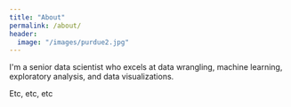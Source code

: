 ```yaml
---
title: "About"
permalink: /about/
header:
  image: "/images/purdue2.jpg"
---
```


I'm a senior data scientist who excels at data wrangling, machine learning, exploratory analysis, and data visualizations.

Etc, etc, etc